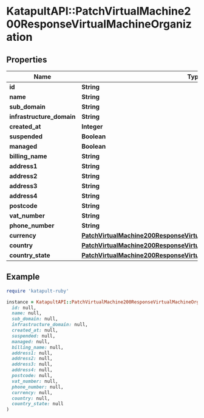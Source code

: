 # KatapultAPI::PatchVirtualMachine200ResponseVirtualMachineOrganization

## Properties

| Name | Type | Description | Notes |
| ---- | ---- | ----------- | ----- |
| **id** | **String** |  | [optional] |
| **name** | **String** |  | [optional] |
| **sub_domain** | **String** |  | [optional] |
| **infrastructure_domain** | **String** |  | [optional] |
| **created_at** | **Integer** |  | [optional] |
| **suspended** | **Boolean** |  | [optional] |
| **managed** | **Boolean** |  | [optional] |
| **billing_name** | **String** |  | [optional] |
| **address1** | **String** |  | [optional] |
| **address2** | **String** |  | [optional] |
| **address3** | **String** |  | [optional] |
| **address4** | **String** |  | [optional] |
| **postcode** | **String** |  | [optional] |
| **vat_number** | **String** |  | [optional] |
| **phone_number** | **String** |  | [optional] |
| **currency** | [**PatchVirtualMachine200ResponseVirtualMachineOrganizationCurrency**](PatchVirtualMachine200ResponseVirtualMachineOrganizationCurrency.md) |  | [optional] |
| **country** | [**PatchVirtualMachine200ResponseVirtualMachineOrganizationCountry**](PatchVirtualMachine200ResponseVirtualMachineOrganizationCountry.md) |  | [optional] |
| **country_state** | [**PatchVirtualMachine200ResponseVirtualMachineOrganizationCountryState**](PatchVirtualMachine200ResponseVirtualMachineOrganizationCountryState.md) |  | [optional] |

## Example

```ruby
require 'katapult-ruby'

instance = KatapultAPI::PatchVirtualMachine200ResponseVirtualMachineOrganization.new(
  id: null,
  name: null,
  sub_domain: null,
  infrastructure_domain: null,
  created_at: null,
  suspended: null,
  managed: null,
  billing_name: null,
  address1: null,
  address2: null,
  address3: null,
  address4: null,
  postcode: null,
  vat_number: null,
  phone_number: null,
  currency: null,
  country: null,
  country_state: null
)
```

